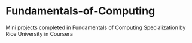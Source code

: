 # Fundamentals-of-Computing
Mini projects completed in Fundamentals of Computing Specialization by Rice University in Coursera 

